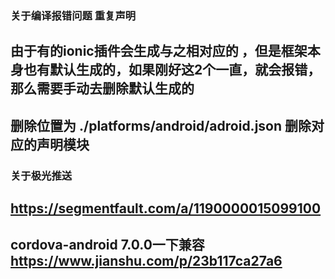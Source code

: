 ### 关于编译报错问题 <uses-feature> 重复声明
## 由于有的ionic插件会生成与之相对应的 <uses-feature>，但是框架本身也有默认生成的<uses-feature>，如果刚好这2个一直，就会报错，那么需要手动去删除默认生成的<uses-feature>
## 删除位置为 ./platforms/android/adroid.json 删除对应的声明模块




### 关于极光推送
## https://segmentfault.com/a/1190000015099100
## cordova-android 7.0.0一下兼容 https://www.jianshu.com/p/23b117ca27a6
